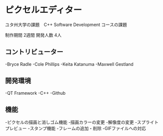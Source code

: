 # ピクセルエディター
ユタ州大学の課題　C++ Software Development コースの課題

制作期間 2週間
開発人数 4人

## コントリビューター
-Bryce Radle 
-Cole Phillips
-Keita Katanuma
-Maxwell Gestland

## 開発環境
-QT Framework
-C++ 
-Github

## 機能
-ピクセルの描画と消しゴム機能
-描画カラーの変更
-解像度の変更
-スプライトプレビュー
-スタンプ機能
-フレームの追加・削除
-GIFファイルへの対応



